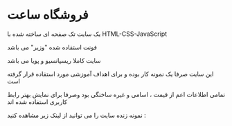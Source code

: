# فروشگاه ساعت

یک سایت تک صفحه ای ساخته شده با HTML-CSS-JavaScript

فونت استفاده شده "وزیر" می باشد

سایت کاملا ریسپانسیو و پویا می باشد

این سایت صرفا یک نمونه کار بوده و برای اهداف آموزشی مورد استفاده قرار گرفته است

تمامی اطلاعات اعم از قیمت ، اسامی و غیره ساختگی بود وصرفا برای نمایش بهتر رابط کاربری استفاده شده اند


نمونه زنده سایت را می توانید از لینک زیر مشاهده کنید :
 
